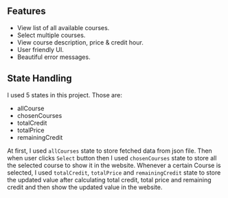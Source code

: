 
## Features

- View list of all available courses.
- Select multiple courses.
- View course description, price & credit hour.
- User friendly UI.
- Beautiful error messages.

## State Handling

I used 5 states in this project. Those are:
- allCourse
- chosenCourses
- totalCredit
- totalPrice
- remainingCredit


At first, I used `allCourses` state to store fetched data from json file. Then when user clicks `Select` button then I used `chosenCourses` state to store all the selected course to show it in the website. Whenever a certain Course is selected, I used `totalCredit`, `totalPrice` and `remainingCredit` state to store the updated value after calculating total credit, total price and remaining credit and then show the updated value in the website.